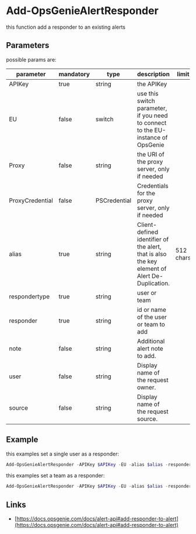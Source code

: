 ﻿# Add-OpsGenieAlertResponder

this function add a responder to an existing alerts

## Parameters

possible params are:

parameter | mandatory | type | description | limit
---|---|---|---|---
APIKey | true | string | the APIKey
EU | false | switch | use this switch parameter, if you need to connect to the EU-instance of OpsGenie
Proxy | false | string | the URI of the proxy server, only if needed
ProxyCredential | false | PSCredential | Credentials for the proxy server, only if needed
alias | true | string | Client-defined identifier of the alert, that is also the key element of Alert De-Duplication.|512 chars
respondertype| true | string | user or team |
responder | true | string | id or name of the user or team to add |
note | false | string | Additional alert note to add. | | 25000 chars
user | false | string | Display name of the request owner. | | 100 chars
source | false | string | Display name of the request source. | | 100 chars

## Example

this examples set a single user as a responder:

```PowerShell
Add-OpsGenieAlertResponder -APIKey $APIKey -EU -alias $alias -responderType user -responder $UserMail
```

this examples set a team as a responder:

```PowerShell
Add-OpsGenieAlertResponder -APIKey $APIKey -EU -alias $alias -responderType team -responder $TeamName
```

## Links

- [https://docs.opsgenie.com/docs/alert-api#add-responder-to-alert](https://docs.opsgenie.com/docs/alert-api#add-responder-to-alert)
